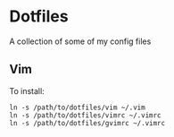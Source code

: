 # Dotfiles

A collection of some of my config files

## Vim

To install:

    ln -s /path/to/dotfiles/vim ~/.vim
    ln -s /path/to/dotfiles/vimrc ~/.vimrc
    ln -s /path/to/dotfiles/gvimrc ~/.vimrc
